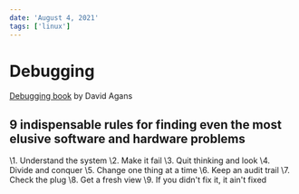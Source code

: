 ```yaml
---
date: 'August 4, 2021'
tags: ['linux']
---
```

# Debugging

[Debugging book](https://learning.oreilly.com/library/view/debugging/9780814474570/) by David Agans

## 9 indispensable rules for finding even the most elusive software and hardware problems

\1. Understand the system
\2. Make it fail
\3. Quit thinking and look
\4. Divide and conquer
\5. Change one thing at a time
\6. Keep an audit trail
\7. Check the plug
\8. Get a fresh view
\9. If you didn't fix it, it ain't fixed
